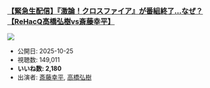 ### [【緊急生配信】『激論！クロスファイア』が番組終了…なぜ？【ReHacQ高橋弘樹vs斎藤幸平】](https://www.youtube.com/watch?v=XtPSEC1e3x0)
[![](https://img.youtube.com/vi/XtPSEC1e3x0/sddefault.jpg)](https://www.youtube.com/watch?v=XtPSEC1e3x0)
-   公開日: 2025-10-25
-   視聴数: 149,011
-   **いいね数: 2,180**
-   出演者: [斎藤幸平](/rehacq_fan/people/斎藤幸平 "wikilink"), [高橋弘樹](/rehacq_fan/people/高橋弘樹 "wikilink")
